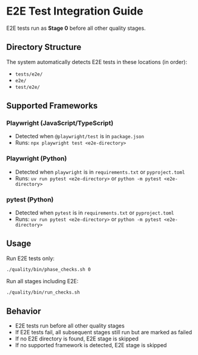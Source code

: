 # E2E Test Integration Guide

E2E tests run as **Stage 0** before all other quality stages.

## Directory Structure

The system automatically detects E2E tests in these locations (in order):
- `tests/e2e/`
- `e2e/`
- `test/e2e/`

## Supported Frameworks

### Playwright (JavaScript/TypeScript)
- Detected when `@playwright/test` is in `package.json`
- Runs: `npx playwright test <e2e-directory>`

### Playwright (Python)
- Detected when `playwright` is in `requirements.txt` or `pyproject.toml`
- Runs: `uv run pytest <e2e-directory>` or `python -m pytest <e2e-directory>`

### pytest (Python)
- Detected when `pytest` is in `requirements.txt` or `pyproject.toml`
- Runs: `uv run pytest <e2e-directory>` or `python -m pytest <e2e-directory>`

## Usage

Run E2E tests only:
```bash
./quality/bin/phase_checks.sh 0
```

Run all stages including E2E:
```bash
./quality/bin/run_checks.sh
```

## Behavior

- E2E tests run before all other quality stages
- If E2E tests fail, all subsequent stages still run but are marked as failed
- If no E2E directory is found, E2E stage is skipped
- If no supported framework is detected, E2E stage is skipped
